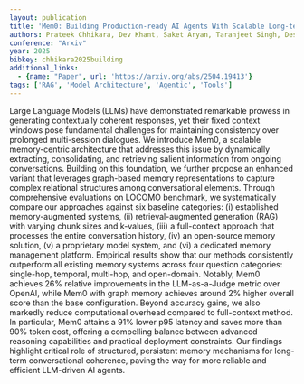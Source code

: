 ```yaml
---
layout: publication
title: 'Mem0: Building Production-ready AI Agents With Scalable Long-term Memory'
authors: Prateek Chhikara, Dev Khant, Saket Aryan, Taranjeet Singh, Deshraj Yadav
conference: "Arxiv"
year: 2025
bibkey: chhikara2025building
additional_links:
  - {name: "Paper", url: 'https://arxiv.org/abs/2504.19413'}
tags: ['RAG', 'Model Architecture', 'Agentic', 'Tools']
---
```

Large Language Models (LLMs) have demonstrated remarkable prowess in
generating contextually coherent responses, yet their fixed context windows
pose fundamental challenges for maintaining consistency over prolonged
multi-session dialogues. We introduce Mem0, a scalable memory-centric
architecture that addresses this issue by dynamically extracting,
consolidating, and retrieving salient information from ongoing conversations.
Building on this foundation, we further propose an enhanced variant that
leverages graph-based memory representations to capture complex relational
structures among conversational elements. Through comprehensive evaluations on
LOCOMO benchmark, we systematically compare our approaches against six baseline
categories: (i) established memory-augmented systems, (ii) retrieval-augmented
generation (RAG) with varying chunk sizes and k-values, (iii) a full-context
approach that processes the entire conversation history, (iv) an open-source
memory solution, (v) a proprietary model system, and (vi) a dedicated memory
management platform. Empirical results show that our methods consistently
outperform all existing memory systems across four question categories:
single-hop, temporal, multi-hop, and open-domain. Notably, Mem0 achieves 26%
relative improvements in the LLM-as-a-Judge metric over OpenAI, while Mem0 with
graph memory achieves around 2% higher overall score than the base
configuration. Beyond accuracy gains, we also markedly reduce computational
overhead compared to full-context method. In particular, Mem0 attains a 91%
lower p95 latency and saves more than 90% token cost, offering a compelling
balance between advanced reasoning capabilities and practical deployment
constraints. Our findings highlight critical role of structured, persistent
memory mechanisms for long-term conversational coherence, paving the way for
more reliable and efficient LLM-driven AI agents.

